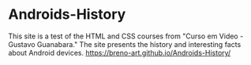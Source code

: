 # Androids-History
This site is a test of the HTML and CSS courses from "Curso em Video - Gustavo Guanabara." The site presents the history and interesting facts about Android devices.
https://breno-art.github.io/Androids-History/
